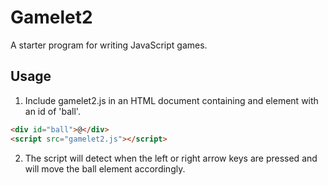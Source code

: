 # Gamelet2

A starter program for writing JavaScript games.

## Usage

1. Include gamelet2.js in an HTML document containing and element with an id of 'ball'.

```html
<div id="ball">@</div>
<script src="gamelet2.js"></script>
```

2. The script will detect when the left or right arrow keys are pressed and will move the ball element accordingly.
